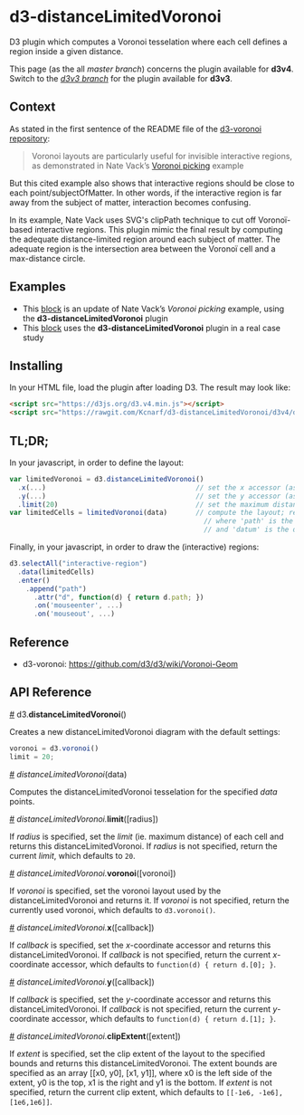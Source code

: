 # d3-distanceLimitedVoronoi
D3 plugin which computes a Voronoi tesselation where each cell defines a region inside a given distance.

This page (as the all _master branch_) concerns the plugin available for __d3v4__. Switch to the [_d3v3 branch_](github.com/Kcnarf/d3-distanceLimitedVoronoi/tree/d3v3) for the plugin available for __d3v3__.
## Context

As stated in the first sentence of the README file of the [d3-voronoi repository](https://github.com/d3/d3/wiki/Voronoi-Geom):

> Voronoi layouts are particularly useful for invisible interactive regions, as demonstrated in Nate Vack’s [Voronoi picking](http://bl.ocks.org/njvack/1405439) example

But this cited example also shows that interactive regions should be close to each point/subjectOfMatter. In other words, if the interactive region is far away from the subject of matter, interaction becomes confusing.

In its example, Nate Vack uses SVG's clipPath technique to cut off Voronoï-based interactive regions. This plugin mimic the final result by computing the adequate distance-limited region around each subject of matter. The adequate region is the intersection area between the Voronoï cell and a max-distance circle.

## Examples

* This [block](http://bl.ocks.org/Kcnarf/6d5ace3aa9cc1a313d72b810388d1003) is an update of Nate Vack’s _Voronoi picking_ example, using the __d3-distanceLimitedVoronoi__ plugin
* This [block](http://bl.ocks.org/Kcnarf/4de291d8b2d1e6501990540d87bc1baf) uses the __d3-distanceLimitedVoronoi__ plugin in a real case study

## Installing
In your HTML file, load the plugin after loading D3. The result may look like:
```html
<script src="https://d3js.org/d3.v4.min.js"></script>
<script src="https://rawgit.com/Kcnarf/d3-distanceLimitedVoronoi/d3v4/distance-limited-voronoi.js"></script>
```

## TL;DR;
In your javascript, in order to define the layout:
```javascript
var limitedVoronoi = d3.distanceLimitedVoronoi()
  .x(...)                                     // set the x accessor (as in d3.voronoi)
  .y(...)                                     // set the y accessor (as in d3.voronoi)
  .limit(20)                                  // set the maximum distance
var limitedCells = limitedVoronoi(data)       // compute the layout; return an array of {path: , datum: }
                                                // where 'path' is the adequate region around the datum
                                                // and 'datum' is the datum
```

Finally, in your javascript, in order to draw the (interactive) regions:
```javascript
d3.selectAll("interactive-region")
  .data(limitedCells)
  .enter()
    .append("path")
      .attr("d", function(d) { return d.path; })
      .on('mouseenter', ...)
      .on('mouseout', ...)
```

## Reference
* d3-voronoi: https://github.com/d3/d3/wiki/Voronoi-Geom

## API Reference

<a name="distanceLimitedVoronoi" href="#distanceLimitedVoronoi">#</a> d3.<b>distanceLimitedVoronoi</b>()

Creates a new distanceLimitedVoronoi diagram with the default settings:
```javascript
voronoi = d3.voronoi()
limit = 20;
```


<a name="distanceLimitedVoronoi_" href="#distanceLimitedVoronoi_">#</a> <i>distanceLimitedVoronoi</i>(data)

Computes the distanceLimitedVoronoi tesselation for the specified _data_ points.


<a name="distanceLimitedVoronoi_limit" href="#distanceLimitedVoronoi_limit">#</a> <i>distanceLimitedVoronoi.</i><b>limit</b>([radius])

If _radius_ is specified, set the _limit_ (ie. maximum distance) of each cell and returns this distanceLimitedVoronoi. If _radius_ is not specified, return the current _limit_, which defaults to ```20```.


<a name="distanceLimitedVoronoi_voronoi" href="#distanceLimitedVoronoi_voronoi">#</a> <i>distanceLimitedVoronoi.</i><b>voronoi</b>([voronoi])

If _voronoi_ is specified, set the voronoi layout used by the distanceLimitedVoronoi and returns it. If _voronoi_ is not specified, return the currently used voronoi, which defaults to ```d3.voronoi()```.


<a name="distanceLimitedVoronoi_x" href="#distanceLimitedVoronoi_x">#</a> <i>distanceLimitedVoronoi.</i><b>x</b>([callback])

If _callback_ is specified, set the _x_-coordinate accessor and returns this distanceLimitedVoronoi. If _callback_ is not specified, return the current _x_-coordinate accessor, which defaults to ```function(d) { return d.[0]; }```.


<a name="distanceLimitedVoronoi_y" href="#distanceLimitedVoronoi_y">#</a> <i>distanceLimitedVoronoi.</i><b>y</b>([callback])

If _callback_ is specified, set the _y_-coordinate accessor and returns this distanceLimitedVoronoi. If _callback_ is not specified, return the current _y_-coordinate accessor, which defaults to ```function(d) { return d.[1]; }```.


<a name="distanceLimitedVoronoi_extent" href="#distanceLimitedVoronoi_extent">#</a> <i>distanceLimitedVoronoi.</i><b>clipExtent</b>([extent])

If _extent_ is specified, set the clip extent of the layout to the specified bounds and returns this distanceLimitedVoronoi. The extent bounds are specified as an array [​[x0, y0], [x1, y1]​], where x0 is the left side of the extent, y0 is the top, x1 is the right and y1 is the bottom. If _extent_ is not specified, return the current clip extent, which defaults to ```[[-1e6, -1e6], [1e6,1e6]]```.
